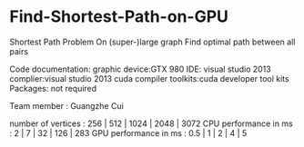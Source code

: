 # Find-Shortest-Path-on-GPU


Shortest Path Problem
On (super-)large graph
Find optimal path between all pairs

Code documentation:
graphic device:GTX 980
IDE: visual studio 2013
complier:visual studio 2013 cuda compiler
toolkits:cuda developer tool kits
Packages: not required

Team member : Guangzhe Cui

number of vertices :  256 |  512 | 1024 | 2048 | 3072
CPU performance in ms :     2  |    7 |  32  |  126 |  283
GPU performance in ms :    0.5 |    1 |  2   |   4  |   5
